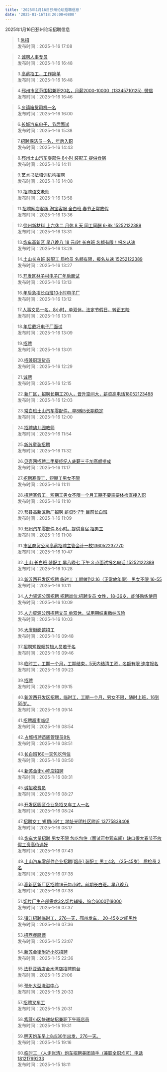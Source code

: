 ```yaml
---
title: '2025年1月16日邳州论坛招聘信息'
date: '2025-01-16T18:20:00+0800'
---
```

2025年1月16日邳州论坛招聘信息
<!--more-->
>1.[急招](https://www.pzzc.net/forum.php?mod=viewthread&tid=10484595)<br>
>发布时间：2025-1-16 17:08

>2.[诚聘人事专员](https://www.pzzc.net/forum.php?mod=viewthread&tid=10484592)<br>
>发布时间：2025-1-16 16:48

>3.[高薪招工，工作简单](https://www.pzzc.net/forum.php?mod=viewthread&tid=10484591)<br>
>发布时间：2025-1-16 16:48

>4.[邳州市区范围招兼职20名，月薪2000-10000（13345710125）微信](https://www.pzzc.net/forum.php?mod=viewthread&tid=10484590)<br>
>发布时间：2025-1-16 16:46

>5.[乡镇箱货司机一名](https://www.pzzc.net/forum.php?mod=viewthread&tid=10484579)<br>
>发布时间：2025-1-16 16:00

>6.[长城汽车电子，节后面试](https://www.pzzc.net/forum.php?mod=viewthread&tid=10484577)<br>
>发布时间：2025-1-16 15:38

>7.[招聘保洁员一名，年后入职](https://www.pzzc.net/forum.php?mod=viewthread&tid=10484562)<br>
>发布时间：2025-1-16 14:43

>8.[邳州土山汽车零部件 8小时 装配工 提供食宿](https://www.pzzc.net/forum.php?mod=viewthread&tid=10484558)<br>
>发布时间：2025-1-16 14:11

>9.[艺术书法培训机构招聘](https://www.pzzc.net/forum.php?mod=viewthread&tid=10484557)<br>
>发布时间：2025-1-16 14:08

>10.[招聘语文老师](https://www.pzzc.net/forum.php?mod=viewthread&tid=10484555)<br>
>发布时间：2025-1-16 13:58

>11.[招聘网店客服 淘宝客服 全白班 春节正常放假](https://www.pzzc.net/forum.php?mod=viewthread&tid=10484552)<br>
>发布时间：2025-1-16 13:36

>12.[徐州新材料 上六休二 月休 8 天 同工同酬 6-8k 15252122389](https://www.pzzc.net/forum.php?mod=viewthread&tid=10484551)<br>
>发布时间：2025-1-16 13:31

>13.[炮车高新区 早八晚八  18 元/时 长白班 名额有限！报名从速](https://www.pzzc.net/forum.php?mod=viewthread&tid=10484550)<br>
>发布时间：2025-1-16 13:28

>14.[土山长白班 装配工 质检员 名额有限，报名从速 15252122389](https://www.pzzc.net/forum.php?mod=viewthread&tid=10484549)<br>
>发布时间：2025-1-16 13:27

>15.[开发区林子村电子厂年后面试](https://www.pzzc.net/forum.php?mod=viewthread&tid=10484548)<br>
>发布时间：2025-1-16 13:13

>16.[年后急招长白班10小时电子厂](https://www.pzzc.net/forum.php?mod=viewthread&tid=10484547)<br>
>发布时间：2025-1-16 13:12

>17.[人事文员一名，8小时，单双休，法定节假日，转正五险](https://www.pzzc.net/forum.php?mod=viewthread&tid=10484546)<br>
>发布时间：2025-1-16 13:11

>18.[年后戴圩电子厂面试](https://www.pzzc.net/forum.php?mod=viewthread&tid=10484544)<br>
>发布时间：2025-1-16 13:09

>19.[招聘](https://www.pzzc.net/forum.php?mod=viewthread&tid=10484543)<br>
>发布时间：2025-1-16 13:01

>20.[招兼职理货员](https://www.pzzc.net/forum.php?mod=viewthread&tid=10484536)<br>
>发布时间：2025-1-16 12:29

>21.[诚聘](https://www.pzzc.net/forum.php?mod=viewthread&tid=10484532)<br>
>发布时间：2025-1-16 12:15

>22.[新厂区，招聘长期工20人，晋升空间大，薪资高电话18052123488](https://www.pzzc.net/forum.php?mod=viewthread&tid=10484531)<br>
>发布时间：2025-1-16 12:03

>23.[常白班土山汽车零配件，早8晚5长期稳定](https://www.pzzc.net/forum.php?mod=viewthread&tid=10484529)<br>
>发布时间：2025-1-16 12:00

>24.[招聘幼儿园教师](https://www.pzzc.net/forum.php?mod=viewthread&tid=10484528)<br>
>发布时间：2025-1-16 11:54

>25.[新苏童装招聘](https://www.pzzc.net/forum.php?mod=viewthread&tid=10484525)<br>
>发布时间：2025-1-16 11:32

>26.[贝壳网招聘二手房经纪人底薪三千加高额提成](https://www.pzzc.net/forum.php?mod=viewthread&tid=10484522)<br>
>发布时间：2025-1-16 11:17

>27.[招聘寒假工，短期工男女不限](https://www.pzzc.net/forum.php?mod=viewthread&tid=10484520)<br>
>发布时间：2025-1-16 11:11

>28.[招聘寒假工，短期工男女不限一个月工期不要需要体检直接入职](https://www.pzzc.net/forum.php?mod=viewthread&tid=10484519)<br>
>发布时间：2025-1-16 11:10

>29.[邳县高新区新厂招聘 薪资5-7千 目前长白班](https://www.pzzc.net/forum.php?mod=viewthread&tid=10484518)<br>
>发布时间：2025-1-16 11:09

>30.[邳州汽车零部件 8小时。提供食宿 招男工](https://www.pzzc.net/forum.php?mod=viewthread&tid=10484517)<br>
>发布时间：2025-1-16 11:08

>31.[市区商贸公司高薪招聘主管会计一枚136052237770](https://www.pzzc.net/forum.php?mod=viewthread&tid=10484510)<br>
>发布时间：2025-1-16 10:47

>32.[土山 长白班 装配工 早八晚七 下午 3 点面试报名电话 15252122389](https://www.pzzc.net/forum.php?mod=viewthread&tid=10484503)<br>
>发布时间：2025-1-16 10:28

>33.[新沂西开发区招聘
临时工 工期做到2.16（正常放年假） 男女不限  16-55](https://www.pzzc.net/forum.php?mod=viewthread&tid=10484502)<br>
>发布时间：2025-1-16 10:11

>34.[人力资源公司招聘
招聘岗位:招聘专员 女性，18-36岁，能够熟练使用](https://www.pzzc.net/forum.php?mod=viewthread&tid=10484500)<br>
>发布时间：2025-1-16 10:09

>35.[人力资源公司招聘文员 单双休，试用期结束缴纳五险](https://www.pzzc.net/forum.php?mod=viewthread&tid=10484495)<br>
>发布时间：2025-1-16 10:03

>36.[大唐街面馆招工](https://www.pzzc.net/forum.php?mod=viewthread&tid=10484492)<br>
>发布时间：2025-1-16 09:48

>37.[招聘短视频剪辑人员若干名](https://www.pzzc.net/forum.php?mod=viewthread&tid=10484491)<br>
>发布时间：2025-1-16 09:46

>38.[临时工，工期一个月，工期结束，5天内结清工资，名额有限 速度报名](https://www.pzzc.net/forum.php?mod=viewthread&tid=10484487)<br>
>发布时间：2025-1-16 09:23

>39.[招聘](https://www.pzzc.net/forum.php?mod=viewthread&tid=10484486)<br>
>发布时间：2025-1-16 09:15

>40.[新沂西开发区招聘，临时工，工期一个月，男女不限，随时上班，16到55岁。](https://www.pzzc.net/forum.php?mod=viewthread&tid=10484484)<br>
>发布时间：2025-1-16 09:14

>41.[招聘超市临促](https://www.pzzc.net/forum.php?mod=viewthread&tid=10484481)<br>
>发布时间：2025-1-16 08:54

>42.[占城招聘苗圃管理员8名](https://www.pzzc.net/forum.php?mod=viewthread&tid=10484480)<br>
>发布时间：2025-1-16 08:51

>43.[长白班160一天包吃包住](https://www.pzzc.net/forum.php?mod=viewthread&tid=10484479)<br>
>发布时间：2025-1-16 08:50

>44.[新苏金街小吃店招聘](https://www.pzzc.net/forum.php?mod=viewthread&tid=10484478)<br>
>发布时间：2025-1-16 08:31

>45.[诚招收费员](https://www.pzzc.net/forum.php?mod=viewthread&tid=10484477)<br>
>发布时间：2025-1-16 08:27

>46.[开发区园区企业急招叉车工人一名](https://www.pzzc.net/forum.php?mod=viewthread&tid=10484475)<br>
>发布时间：2025-1-16 08:24

>47.[招聘女工 短期小时工 地址光明社区附近 13775838408](https://www.pzzc.net/forum.php?mod=viewthread&tid=10484473)<br>
>发布时间：2025-1-16 08:17

>48.[炮车大量招聘 男女不限 包吃包住（面试可参观车间）缺口很大春节不放假工资高待遇好](https://www.pzzc.net/forum.php?mod=viewthread&tid=10484472)<br>
>发布时间：2025-1-16 07:43

>49.[土山汽车零部件企业招聘[烟花]
装配工 男工4名 （25-45岁）
质检员 2名](https://www.pzzc.net/forum.php?mod=viewthread&tid=10484470)<br>
>发布时间：2025-1-16 07:38

>50.[高新区新厂区招聘18元每小时，前期长白班，早八晚八](https://www.pzzc.net/forum.php?mod=viewthread&tid=10484469)<br>
>发布时间：2025-1-16 07:38

>51.[切片厂生产部需求3名切片辅操，综合6000到8000](https://www.pzzc.net/forum.php?mod=viewthread&tid=10484468)<br>
>发布时间：2025-1-16 07:37

>52.[镇江招聘临时工，276一天，邳州发车，
20-45岁之间男性](https://www.pzzc.net/forum.php?mod=viewthread&tid=10484467)<br>
>发布时间：2025-1-16 07:36

>53.[招西餐厨师](https://www.pzzc.net/forum.php?mod=viewthread&tid=10484453)<br>
>发布时间：2025-1-15 23:07

>54.[新苏金街附近小吃招聘](https://www.pzzc.net/forum.php?mod=viewthread&tid=10484450)<br>
>发布时间：2025-1-15 22:36

>55.[法菲亚酒店金水湾店招聘前台](https://www.pzzc.net/forum.php?mod=viewthread&tid=10484442)<br>
>发布时间：2025-1-15 21:06

>56.[邳州大型洗浴中心](https://www.pzzc.net/forum.php?mod=viewthread&tid=10484438)<br>
>发布时间：2025-1-15 20:33

>57.[招聘叉车工](https://www.pzzc.net/forum.php?mod=viewthread&tid=10484437)<br>
>发布时间：2025-1-15 20:31

>58.[紫薇小区快递站招兼职下午班店员](https://www.pzzc.net/forum.php?mod=viewthread&tid=10484433)<br>
>发布时间：2025-1-15 19:31

>59.[明天炮车早上8点30半出发，276一天。](https://www.pzzc.net/forum.php?mod=viewthread&tid=10484431)<br>
>发布时间：2025-1-15 19:16

>60.[临时工 （人走账清）炮车招聘美团骑手（兼职全职均可）电话18121769233](https://www.pzzc.net/forum.php?mod=viewthread&tid=10484428)<br>
>发布时间：2025-1-15 18:11

